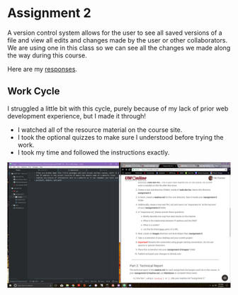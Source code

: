 # Assignment 2

A version control system allows for the user to see all saved versions of a file and view all edits and changes made by the user or other collaborators. We are using one in this class so we can see all the changes we made along the way during this course.

Here are my [responses](./responses.txt).

## Work Cycle
I struggled a little bit with this cycle, purely because of my lack of prior web development experience, but I made it through!
- I watched all of the resource material on the course site.
- I took the optional quizzes to make sure I understood before trying the work.
- I took my time and followed the instructions exactly.

![Screenshot](./images/Screenshot.png)
